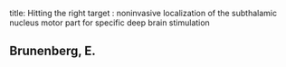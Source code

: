 title: Hitting the right target : noninvasive localization of the subthalamic nucleus motor part for specific deep brain stimulation

## Brunenberg, E.
